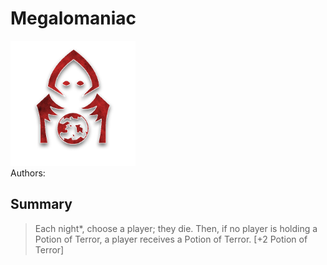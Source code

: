 # Megalomaniac
<img src="https://raw.githubusercontent.com/yoyosource/BOTC-HomeBrew/master/Demon/Megalomaniac/image.png" alt="drawing" width="200"/>\
Authors: 

## Summary
> Each night*, choose a player; they die. Then, if no player is holding a Potion of Terror, a player receives a Potion of Terror. [+2 Potion of Terror]

